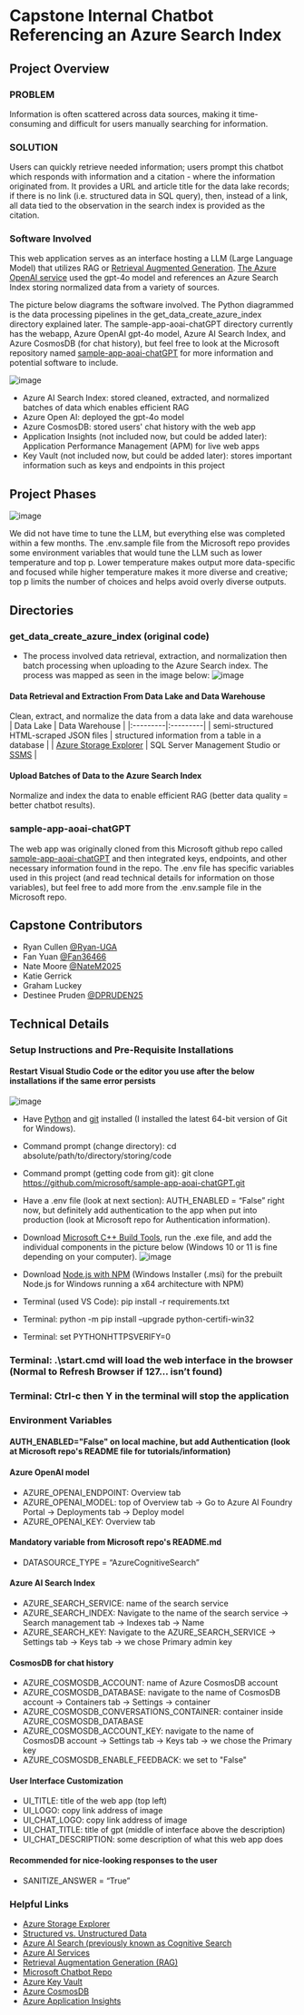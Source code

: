 # Capstone Internal Chatbot Referencing an Azure Search Index

## Project Overview
### PROBLEM
Information is often scattered across data sources, making it time-consuming and difficult for users manually searching for information.
### SOLUTION
Users can quickly retrieve needed information; users prompt this chatbot which responds with information and a citation - where the information originated from. It provides a URL and article title for the data lake records; if there is no link (i.e. structured data in SQL query), then, instead of a link, all data tied to the observation in the search index is provided as the citation.

### Software Involved
This web application serves as an interface hosting a LLM (Large Language Model) that utilizes RAG or [Retrieval Augmented Generation](https://learn.microsoft.com/en-us/azure/search/retrieval-augmented-generation-overview?tabs=docs). [The Azure OpenAI service](https://learn.microsoft.com/en-us/azure/search/search-what-is-azure-search) used the gpt-4o model and references an Azure Search Index storing normalized data from a variety of sources.

The picture below diagrams the software involved. The Python diagrammed is the data processing pipelines in the get_data_create_azure_index directory explained later. The sample-app-aoai-chatGPT directory currently has the webapp, Azure OpenAI gpt-4o model, Azure AI Search Index, and Azure CosmosDB (for chat history), but feel free to look at the Microsoft repository named [sample-app-aoai-chatGPT](https://github.com/microsoft/sample-app-aoai-chatGPT) for more information and potential software to include.

![image](https://github.com/user-attachments/assets/54764883-d5ef-4bad-8ea8-c3c255b088da)

* Azure AI Search Index: stored cleaned, extracted, and normalized batches of data which enables efficient RAG
* Azure Open AI: deployed the gpt-4o model
* Azure CosmosDB: stored users' chat history with the web app
* Application Insights (not included now, but could be added later): Application Performance Management (APM) for live web apps
* Key Vault (not included now, but could be added later): stores important information such as keys and endpoints in this project

## Project Phases
![image](https://github.com/user-attachments/assets/95d544c2-ed0d-4cee-8eab-41635c6c6597)

We did not have time to tune the LLM, but everything else was completed within a few months. The .env.sample file from the Microsoft repo provides some environment variables that would tune the LLM such as lower temperature and top p. Lower temperature makes output more data-specific and focused while higher temperature makes it more diverse and creative; top p limits the number of choices and helps avoid overly diverse outputs.

## Directories
### get_data_create_azure_index (original code)
* The process involved data retrieval, extraction, and normalization then batch processing when uploading to the Azure Search index. The process was mapped as seen in the image below:
  ![image](https://github.com/user-attachments/assets/b71214e0-ef34-488f-a6fc-354f17881198)
#### Data Retrieval and Extraction From Data Lake and Data Warehouse
Clean, extract, and normalize the data from a data lake and data warehouse
| Data Lake | Data Warehouse |
|:---------|:---------|
| semi-structured HTML-scraped JSON files | structured information from a table in a database |
| [Azure Storage Explorer](https://learn.microsoft.com/en-us/azure/storage/storage-explorer/vs-azure-tools-storage-explorer-blobs) | SQL Server Management Studio or [SSMS](https://learn.microsoft.com/en-us/ssms/sql-server-management-studio-ssms) |
#### Upload Batches of Data to the Azure Search Index
Normalize and index the data to enable efficient RAG (better data quality = better chatbot results).

### sample-app-aoai-chatGPT
The web app was originally cloned from this Microsoft github repo called [sample-app-aoai-chatGPT](https://github.com/microsoft/sample-app-aoai-chatGPT) and then integrated keys, endpoints, and other necessary information found in the repo. The .env file has specific variables used in this project (and read technical details for information on those variables), but feel free to add more from the .env.sample file in the Microsoft repo.

## Capstone Contributors
* Ryan Cullen [@Ryan-UGA](https://github.com/Ryan-UGA)
* Fan Yuan [@Fan36466](https://github.com/Fan36466)
* Nate Moore [@NateM2025](https://github.com/NateM2025)
* Katie Gerrick
* Graham Luckey
* Destinee Pruden [@DPRUDEN25](https://github.com/DPRUDEN25)

## Technical Details

### Setup Instructions and Pre-Requisite Installations 
#### Restart Visual Studio Code or the editor you use after the below installations if the same error persists

![image](https://github.com/user-attachments/assets/96226978-09bd-46c3-9fae-afcc7309e9f9)

* Have [Python](https://www.python.org/) and [git](https://git-scm.com/downloads/win) installed (I installed the latest 64-bit version of Git for Windows).
* Command prompt (change directory): cd absolute/path/to/directory/storing/code
* Command prompt (getting code from git): git clone https://github.com/microsoft/sample-app-aoai-chatGPT.git
* Have a .env file (look at next section): AUTH_ENABLED = “False” right now, but definitely add authentication to the app when put into production (look at Microsoft repo for Authentication information).
* Download [Microsoft C++ Build Tools](https://visualstudio.microsoft.com/visual-cpp-build-tools/), run the .exe file, and add the individual components in the picture below (Windows 10 or 11 is fine depending on your computer).
![image](https://github.com/user-attachments/assets/4c189735-b4d9-45e0-8fa2-f391c102bd50)

* Download [Node.js with NPM](https://nodejs.org/en/download/) (Windows Installer (.msi) for the prebuilt Node.js for Windows running a x64 architecture with NPM)
* Terminal (used VS Code): pip install -r requirements.txt
* Terminal: python -m pip install –upgrade python-certifi-win32
* Terminal: set PYTHONHTTPSVERIFY=0

### Terminal: .\start.cmd will load the web interface in the browser (Normal to Refresh Browser if 127… isn’t found)

### Terminal: Ctrl-c then Y in the terminal will stop the application

### Environment Variables 
#### AUTH_ENABLED="False" on local machine, but add Authentication (look at Microsoft repo's README file for tutorials/information)
#### Azure OpenAI model
* AZURE_OPENAI_ENDPOINT: Overview tab
* AZURE_OPENAI_MODEL: top of Overview tab -> Go to Azure AI Foundry Portal -> Deployments tab -> Deploy model
* AZURE_OPENAI_KEY: Overview tab
#### Mandatory variable from Microsoft repo's README.md
* DATASOURCE_TYPE = “AzureCognitiveSearch”
#### Azure AI Search Index
* AZURE_SEARCH_SERVICE: name of the search service
* AZURE_SEARCH_INDEX: Navigate to the name of the search service -> Search management tab -> Indexes tab -> Name
* AZURE_SEARCH_KEY: Navigate to the AZURE_SEARCH_SERVICE -> Settings tab -> Keys tab -> we chose Primary admin key
#### CosmosDB for chat history
* AZURE_COSMOSDB_ACCOUNT: name of Azure CosmosDB account
* AZURE_COSMOSDB_DATABASE: navigate to the name of CosmosDB account -> Containers tab -> Settings -> container
* AZURE_COSMOSDB_CONVERSATIONS_CONTAINER: container inside AZURE_COSMOSDB_DATABASE
* AZURE_COSMOSDB_ACCOUNT_KEY: navigate to the name of CosmosDB account -> Settings tab -> Keys tab -> we chose the Primary key
* AZURE_COSMOSDB_ENABLE_FEEDBACK: we set to "False"
#### User Interface Customization
* UI_TITLE: title of the web app (top left)
* UI_LOGO: copy link address of image
* UI_CHAT_LOGO: copy link address of image
* UI_CHAT_TITLE: title of gpt (middle of interface above the description)
* UI_CHAT_DESCRIPTION: some description of what this web app does
#### Recommended for nice-looking responses to the user
* SANITIZE_ANSWER = “True”

### Helpful Links
* [Azure Storage Explorer](https://learn.microsoft.com/en-us/azure/storage/blobs/)
* [Structured vs. Unstructured Data](https://k21academy.com/microsoft-azure/dp-900/structured-data-vs-unstructured-data-vs-semi-structured-data/)
* [Azure AI Search (previously known as Cognitive Search](https://learn.microsoft.com/en-us/azure/search/search-what-is-azure-search)
* [Azure AI Services](https://learn.microsoft.com/en-us/azure/ai-services/what-are-ai-services)
* [Retrieval Augmentation Generation (RAG)](https://learn.microsoft.com/en-us/azure/search/retrieval-augmented-generation-overview)
* [Microsoft Chatbot Repo](https://github.com/microsoft/sample-app-aoai-chatGPT)
* [Azure Key Vault](https://learn.microsoft.com/en-us/azure/key-vault/general/overview)
* [Azure CosmosDB](https://learn.microsoft.com/en-us/azure/cosmos-db/introduction)
* [Azure Application Insights](https://learn.microsoft.com/en-us/azure/azure-monitor/app/app-insights-overview)
